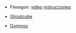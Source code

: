 * Flexagon: [vídeo](https://youtu.be/6yu_oU8yWyY) 
[instrucciones](http://www.murderousmaths.co.uk/games/flex/flexmake.htm)

* [Ghostcube](https://www.youtube.com/watch?v=85LJh4sFi_M)

* [Dominos](https://youtu.be/u5GIh076hp0)
